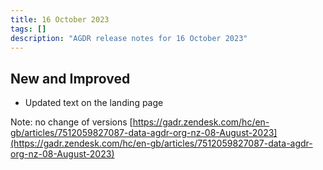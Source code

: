 ```yaml
---
title: 16 October 2023
tags: []
description: "AGDR release notes for 16 October 2023"
---
```


## New and Improved

- Updated text on the landing page

Note: no change of versions [https://gadr.zendesk.com/hc/en-gb/articles/7512059827087-data-agdr-org-nz-08-August-2023](https://gadr.zendesk.com/hc/en-gb/articles/7512059827087-data-agdr-org-nz-08-August-2023)
